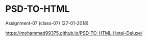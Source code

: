 # PSD-TO-HTML
Assignment-07 (class-07) (27-01-2018)

https://mohammad99375.github.io/PSD-TO-HTML-Hotel-Deluxe/
